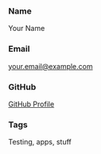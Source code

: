 ### Name
Your Name

### Email
your.email@example.com

### GitHub
[GitHub Profile](https://github.com/your-username)

### Tags
Testing, apps, stuff